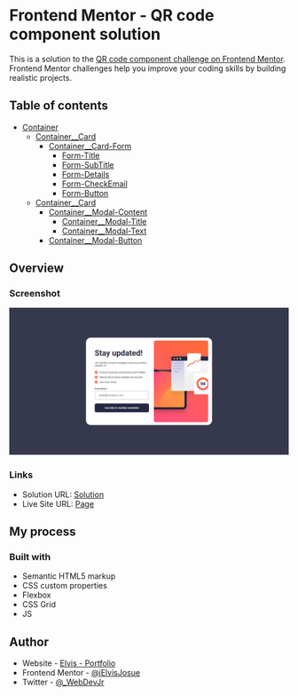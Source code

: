 # Frontend Mentor - QR code component solution

This is a solution to the [QR code component challenge on Frontend Mentor](https://www.frontendmentor.io/challenges/qr-code-component-iux_sIO_H). Frontend Mentor challenges help you improve your coding skills by building realistic projects.

## Table of contents

- [Container](#Container)
  - [Container\_\_Card](#Container__Card)
    - [Container\_\_Card-Form](#Container__Card-Form)
      - [Form-Title](#Form-Title)
      - [Form-SubTitle](#Form-SubTitle)
      - [Form-Details](#Form-Details)
      - [Form-CheckEmail](#Form-CheckEmail)
      - [Form-Button](#Form-Button)
  - [Container\_\_Card](#Container__Modal)
    - [Container\_\_Modal-Content](#Container__Modal-Content)
      - [Container\_\_Modal-Title](#Container__Modal-Title)
      - [Container\_\_Modal-Text](#Container__Modal-Text)
    - [Container\_\_Modal-Button](#Container__Modal-Button)

## Overview

### Screenshot

![](./images/Solution.png)

### Links

- Solution URL: [Solution](https://github.com/iElvisJosue/FrontEnd-Mentor-Challenges/tree/main/newsletter-sign-up-with-success-message-main)
- Live Site URL: [Page](https://ielvisjosue.github.io/FrontEnd-Mentor-Challenges/newsletter-sign-up-with-success-message-main/)

## My process

### Built with

- Semantic HTML5 markup
- CSS custom properties
- Flexbox
- CSS Grid
- JS

## Author

- Website - [Elvis - Portfolio](https://ielvisjosue.github.io/Portafolio/)
- Frontend Mentor - [@iElvisJosue](https://www.frontendmentor.io/profile/iElvisJosue)
- Twitter - [@\_WebDevJr](https://twitter.com/_WebDevJr)
